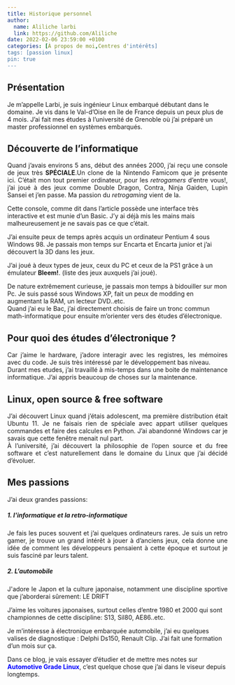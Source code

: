 ```yaml
---
title: Historique personnel
author:
  name: Aliliche larbi
  link: https://github.com/Aliliche
date: 2022-02-06 23:59:00 +0100
categories: [À propos de moi,Centres d'intérêts]
tags: [passion linux]
pin: true
---
```


## Présentation

<p aling=justify>Je m’appelle Larbi, je suis ingénieur Linux embarqué débutant dans le domaine. Je  vis dans le Val-d’Oise en île  de France depuis un peux plus de 4 mois.
J’ai fait mes études à l’université de Grenoble où j’ai préparé un master professionnel en systèmes embarqués.</p>


## Découverte de  l’informatique

<p align=justify>Quand j’avais environs 5 ans, début des années 2000, j’ai reçu une console de jeux très <strong>SPÉCIALE</strong>.Un clone de la Nintendo Famicom
que je présente ici. C’était mon tout premier ordinateur, pour les <i>retrogamers</i>  d’entre vous!, j’ai joué à des jeux  comme Double Dragon, Contra,
Ninja Gaiden, Lupin Sansei et j’en passe. Ma passion du <i>retrogaming</i>  vient de la.<br>

Cette console, comme dit dans l’article possède une interface très interactive et est munie d’un Basic. J’y ai déjà mis les mains mais malheureusement je ne savais pas ce que c’était.<br>

J’ai ensuite peux de temps après  acquis un ordinateur Pentium 4 sous Windows 98. Je passais mon temps sur Encarta et Encarta junior et j’ai découvert la 3D dans les jeux.
 
J’ai joué à deux types de jeux, ceux du PC et ceux de la PS1 grâce à un émulateur <strong>Bleem!</strong>.
 (liste des jeux auxquels j’ai joué).<br>

De nature extrêmement curieuse, je passais mon temps à bidouiller sur mon Pc. Je suis passé sous Windows XP, fait un peux de modding en augmentant la RAM,  un lecteur DVD..etc.<br>
Quand j’ai eu le Bac, j’ai directement choisis  de faire un tronc commun math-informatique pour ensuite m’orienter vers des études d’électronique.</p>

## Pour quoi des études d’électronique ?

<p align=justify>Car j’aime le hardware, j’adore interagir avec les registres, les mémoires avec du code. Je suis très intéressé par le développement bas niveau.<br>
Durant mes etudes, j’ai travaillé à mis-temps dans une boite de  maintenance informatique. J’ai appris beaucoup de choses sur la maintenance.</p>

## Linux, open source & free software

<p align=justify>J’ai découvert Linux quand j’étais adolescent, ma première distribution était Ubuntu 11. Je ne faisais rien de spéciale avec appart utiliser quelques commandes et faire des calcules en Python. J’ai abandonné Windows car je savais que cette fenêtre menait nul part.<br>
À l’université, j’ai découvert la philosophie de l’open source et du free software et c’est  naturellement  dans le domaine du Linux  que j’ai décidé d’évoluer.</p>

## Mes passions
J’ai deux grandes passions:

##### 1. l'informatique et la retro-informatique

<p align=justify>Je fais les puces souvent et j’ai quelques ordinateurs rares. Je suis un retro gamer, je trouve un grand intérêt à jouer à d’anciens jeux, cela donne une idée de  comment les développeurs pensaient  à cette époque et surtout je suis fasciné par leurs talent.</p>

##### 2. L’automobile

<p align=justify> J'adore le Japon et la culture japonaise, notamment une discipline  sportive que j’aborderai sûrement: LE DRIFT<br>

J’aime les voitures japonaises, surtout celles d’entre 1980 et 2000 qui sont championnes de cette discipline: S13, Sil80, AE86..etc.<br>

Je m’intéresse à électronique embarquée automobile, j’ai eu quelques valises de diagnostique : Delphi Ds150, Renault Clip. J’ai fait une formation d’un mois sur ça.<br>

Dans ce blog, je vais essayer d’étudier  et  de mettre mes notes  sur <span style="color:blue"><strong>Automotive Grade Linux</strong></span>, c’est quelque chose que j’ai dans le viseur depuis longtemps.
